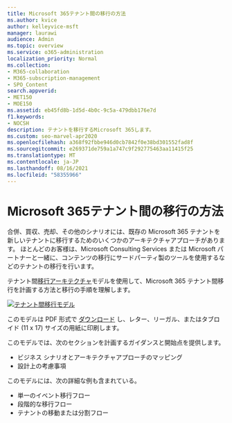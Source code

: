 ```yaml
---
title: Microsoft 365テナント間の移行の方法
ms.author: kvice
author: kelleyvice-msft
manager: laurawi
audience: Admin
ms.topic: overview
ms.service: o365-administration
localization_priority: Normal
ms.collection:
- M365-collaboration
- M365-subscription-management
- SPO_Content
search.appverid:
- MET150
- MOE150
ms.assetid: eb45fd8b-1d5d-4b0c-9c5a-479dbb176e7d
f1.keywords:
- NOCSH
description: テナントを移行するMicrosoft 365します。
ms.custom: seo-marvel-apr2020
ms.openlocfilehash: a368f92fbbe946d0cb7842f0e38bd301552fad8f
ms.sourcegitcommit: e269371de759a1a747c9f292775463aa11415f25
ms.translationtype: MT
ms.contentlocale: ja-JP
ms.lasthandoff: 08/16/2021
ms.locfileid: "58355966"
---
```

# <a name="microsoft-365-tenant-to-tenant-migrations"></a>Microsoft 365テナント間の移行の方法

合併、買収、売却、その他のシナリオには、既存の Microsoft 365 テナントを新しいテナントに移行するためのいくつかのアーキテクチャアプローチがあります。 ほとんどのお客様は、Microsoft Consulting Services または Microsoft パートナーと一緒に、コンテンツの移行にサードパーティ製のツールを使用するなどのテナントの移行を行います。 

テナント間[移行アーキテクチャ](https://download.microsoft.com/download/b/a/1/ba19dfe7-96e2-4983-8783-4dcff9cebe7b/microsoft-365-tenant-to-tenant-migration.pdf)モデルを使用して、Microsoft 365 テナント間移行を計画する方法と移行の手順を理解します。

[![テナント間移行モデル](../media/solutions-architecture-center/msft-tenant-to-tenant-migration-thumb.png)](https://download.microsoft.com/download/b/a/1/ba19dfe7-96e2-4983-8783-4dcff9cebe7b/microsoft-365-tenant-to-tenant-migration.pdf) 

このモデルは PDF 形式で [ダウンロード](https://download.microsoft.com/download/b/a/1/ba19dfe7-96e2-4983-8783-4dcff9cebe7b/microsoft-365-tenant-to-tenant-migration.pdf) し、レター、リーガル、またはタブロイド (11 x 17) サイズの用紙に印刷します。

このモデルでは、次のセクションを計画するガイダンスと開始点を提供します。

- ビジネス シナリオとアーキテクチャアプローチのマッピング
- 設計上の考慮事項

このモデルには、次の詳細な例も含まれている。

- 単一のイベント移行フロー
- 段階的な移行フロー
- テナントの移動または分割フロー

